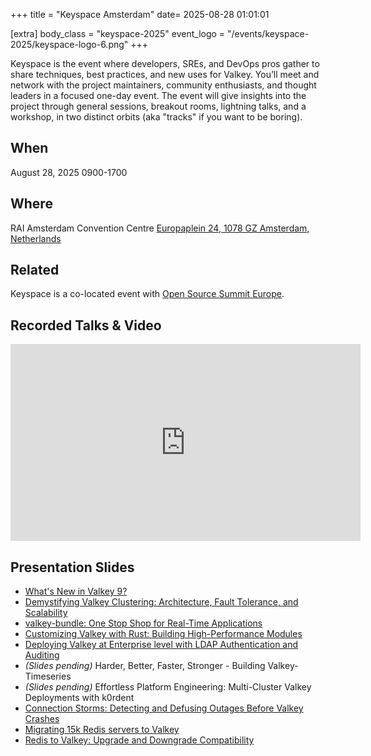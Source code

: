 +++
title = "Keyspace Amsterdam"
date= 2025-08-28 01:01:01

[extra]
body_class = "keyspace-2025"
event_logo = "/events/keyspace-2025/keyspace-logo-6.png"
+++
<style type="text/css">
/* this page pulls in CSS from sessionize and it clashes with our color scheme */
.event-single #sessionize.sessionize-wrapper .sz-cssgrid .sz-cssgrid__track-label,
.event-single #sessionize.sessionize-wrapper h3,
.event-single #sessionize.sessionize-wrapper h2,
.event-single #sessionize.sessionize-wrapper .sz-day__title {
    color: #fff;
}
.event-single #sessionize.sessionize-wrapper .sz-cssgrid .sz-cssgrid__track-label {
    background-color: #111;
}

.event-single #sessionize.sessionize-wrapper .sz-cssgrid .sz-session__card{
    box-shadow: rgb(100,100,100) 0px 0px 0px 2px;
}
</style>

Keyspace is the event where developers, SREs, and DevOps pros gather to share techniques, best practices, and new uses for Valkey. You’ll meet and network with the project maintainers, community enthusiasts, and thought leaders in a focused one-day event. The event will give insights into the project through general sessions, breakout rooms, lightning talks, and a workshop, in two distinct orbits (aka "tracks" if you want to be boring).

## When

August 28, 2025 0900-1700

## Where

RAI Amsterdam Convention Centre [Europaplein 24, 1078 GZ Amsterdam, Netherlands](https://www.google.com/maps/place/Amsterdam+RAI/@52.3411938,4.8860407,1232m/data=!3m2!1e3!4b1!4m6!3m5!1s0x47c60a1f63d57e25:0xa08f37a724d09338!8m2!3d52.3411906!4d4.8886156!16s%2Fm%2F064pf4f?entry=ttu&g_ep=EgoyMDI1MDcwOS4wIKXMDSoASAFQAw%3D%3D)

## Related

Keyspace is a co-located event with [Open Source Summit Europe](https://events.linuxfoundation.org/open-source-summit-europe/).

## Recorded Talks & Video

<iframe width="560" height="315" src="https://www.youtube.com/embed/videoseries?si=muYle3gZPUUM1vbA&amp;list=PLAV1X7hxH2HtZWc2YNQRMQe9FT9XTWemE" title="YouTube video player" frameborder="0" allow="accelerometer; autoplay; clipboard-write; encrypted-media; gyroscope; picture-in-picture; web-share" referrerpolicy="strict-origin-when-cross-origin" allowfullscreen></iframe>

## Presentation Slides

* [What's New in Valkey 9?](./slides/whats-new-in-valkey.pdf)
* [Demystifying Valkey Clustering: Architecture, Fault Tolerance, and Scalability](./slides/demystifying-valkey-clustering.pdf)
* [valkey-bundle: One Stop Shop for Real-Time Applications](./slides/keyspace-valkey-bundle.pdf)
* [Customizing Valkey with Rust: Building High-Performance Modules](./slides/valkey-modules-in-rust.pdf)
* [Deploying Valkey at Enterprise level with LDAP Authentication and Auditing](./slides/keyspace-25-ldap-audit.pdf)
* _(Slides pending)_ Harder, Better, Faster, Stronger - Building Valkey-Timeseries
* _(Slides pending)_ Effortless Platform Engineering: Multi-Cluster Valkey Deployments with k0rdent
* [Connection Storms: Detecting and Defusing Outages Before Valkey Crashes](./slides/connection-storms.pdf)
* [Migrating 15k Redis servers to Valkey](./slides/migrating-15k-redis-servers-to-valkey.pdf)
* [Redis to Valkey: Upgrade and Downgrade Compatibility](./slides/redis-to-valkey-upgrade-and-downgrade.pdf)